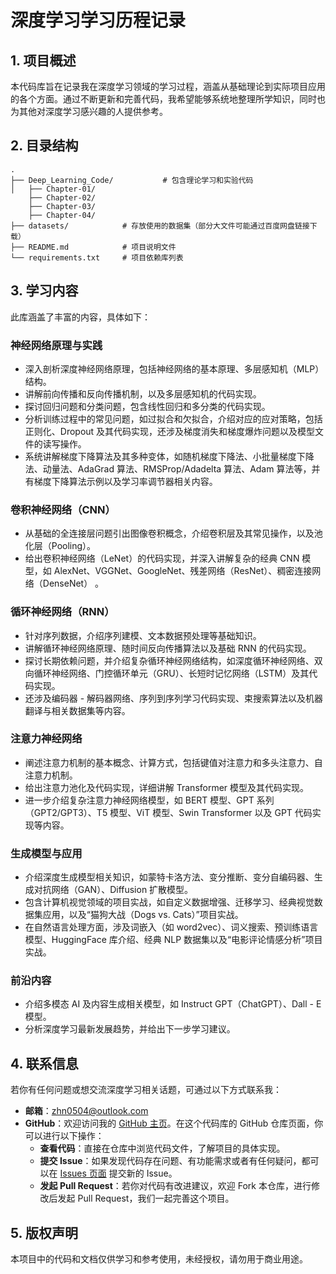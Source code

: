 # 深度学习学习历程记录

## 1. 项目概述
本代码库旨在记录我在深度学习领域的学习过程，涵盖从基础理论到实际项目应用的各个方面。通过不断更新和完善代码，我希望能够系统地整理所学知识，同时也为其他对深度学习感兴趣的人提供参考。

## 2. 目录结构
```plaintext
.
├── Deep_Learning_Code/           # 包含理论学习和实验代码
│   ├── Chapter-01/
    ├── Chapter-02/
    ├── Chapter-03/
    ├── Chapter-04/
├── datasets/            # 存放使用的数据集（部分大文件可能通过百度网盘链接下载）
├── README.md            # 项目说明文件
└── requirements.txt     # 项目依赖库列表
```

## 3. 学习内容 
此库涵盖了丰富的内容，具体如下：    

### 神经网络原理与实践  
- 深入剖析深度神经网络原理，包括神经网络的基本原理、多层感知机（MLP）结构。  
- 讲解前向传播和反向传播机制，以及多层感知机的代码实现。  
- 探讨回归问题和分类问题，包含线性回归和多分类的代码实现。  
- 分析训练过程中的常见问题，如过拟合和欠拟合，介绍对应的应对策略，包括正则化、Dropout 及其代码实现，还涉及梯度消失和梯度爆炸问题以及模型文件的读写操作。  
- 系统讲解梯度下降算法及其多种变体，如随机梯度下降法、小批量梯度下降法、动量法、AdaGrad 算法、RMSProp/Adadelta 算法、Adam 算法等，并有梯度下降算法示例以及学习率调节器相关内容。  

### 卷积神经网络（CNN）  
- 从基础的全连接层问题引出图像卷积概念，介绍卷积层及其常见操作，以及池化层（Pooling）。  
- 给出卷积神经网络（LeNet）的代码实现，并深入讲解复杂的经典 CNN 模型，如 AlexNet、VGGNet、GoogleNet、残差网络（ResNet）、稠密连接网络（DenseNet） 。  

### 循环神经网络（RNN）  
- 针对序列数据，介绍序列建模、文本数据预处理等基础知识。  
- 讲解循环神经网络原理、随时间反向传播算法以及基础 RNN 的代码实现。  
- 探讨长期依赖问题，并介绍复杂循环神经网络结构，如深度循环神经网络、双向循环神经网络、门控循环单元（GRU）、长短时记忆网络（LSTM）及其代码实现。  
- 还涉及编码器 - 解码器网络、序列到序列学习代码实现、束搜索算法以及机器翻译与相关数据集等内容。  

### 注意力神经网络  
- 阐述注意力机制的基本概念、计算方式，包括键值对注意力和多头注意力、自注意力机制。  
- 给出注意力池化及代码实现，详细讲解 Transformer 模型及其代码实现。  
- 进一步介绍复杂注意力神经网络模型，如 BERT 模型、GPT 系列（GPT2/GPT3）、T5 模型、ViT 模型、Swin Transformer 以及 GPT 代码实现等内容。  

### 生成模型与应用  
- 介绍深度生成模型相关知识，如蒙特卡洛方法、变分推断、变分自编码器、生成对抗网络（GAN）、Diffusion 扩散模型。  
- 包含计算机视觉领域的项目实战，如自定义数据增强、迁移学习、经典视觉数据集应用，以及“猫狗大战（Dogs vs. Cats）”项目实战。  
- 在自然语言处理方面，涉及词嵌入（如 word2vec）、词义搜索、预训练语言模型、HuggingFace 库介绍、经典 NLP 数据集以及“电影评论情感分析”项目实战。  

### 前沿内容  
- 介绍多模态 AI 及内容生成相关模型，如 Instruct GPT（ChatGPT）、Dall - E 模型。  
- 分析深度学习最新发展趋势，并给出下一步学习建议。  

## 4. 联系信息
若你有任何问题或想交流深度学习相关话题，可通过以下方式联系我：
- **邮箱**：[zhn0504@outlook.com](mailto:zhn0504@outlook.com)
- **GitHub**：欢迎访问我的 [GitHub 主页](https://github.com/zhn0504)。在这个代码库的 GitHub 仓库页面，你可以进行以下操作：
    - **查看代码**：直接在仓库中浏览代码文件，了解项目的具体实现。
    - **提交 Issue**：如果发现代码存在问题、有功能需求或者有任何疑问，都可以在 [Issues 页面](https://github.com/your_github_username/your_repo_name/issues) 提交新的 Issue。
    - **发起 Pull Request**：若你对代码有改进建议，欢迎 Fork 本仓库，进行修改后发起 Pull Request，我们一起完善这个项目。
 
## 5. 版权声明
本项目中的代码和文档仅供学习和参考使用，未经授权，请勿用于商业用途。
